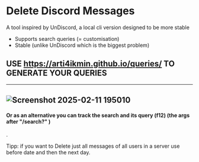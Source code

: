 
# Delete Discord Messages

A tool inspired by UnDiscord, a local cli version designed to be more stable

- Supports search queries (= customisation)
- Stable (unlike UnDiscord which is the biggest problem)

## USE https://arti4ikmin.github.io/queries/ TO GENERATE YOUR QUERIES
---
![Screenshot 2025-02-11 195010](https://github.com/user-attachments/assets/c497cb9b-42c5-4d56-b7a7-c93d22904d79)
---
#### Or as an alternative you can track the search and its query (f12) (the args after "/search?" )

.



 Tipp: if you want to Delete just all messages of all users in a server use before date and then the next day.
